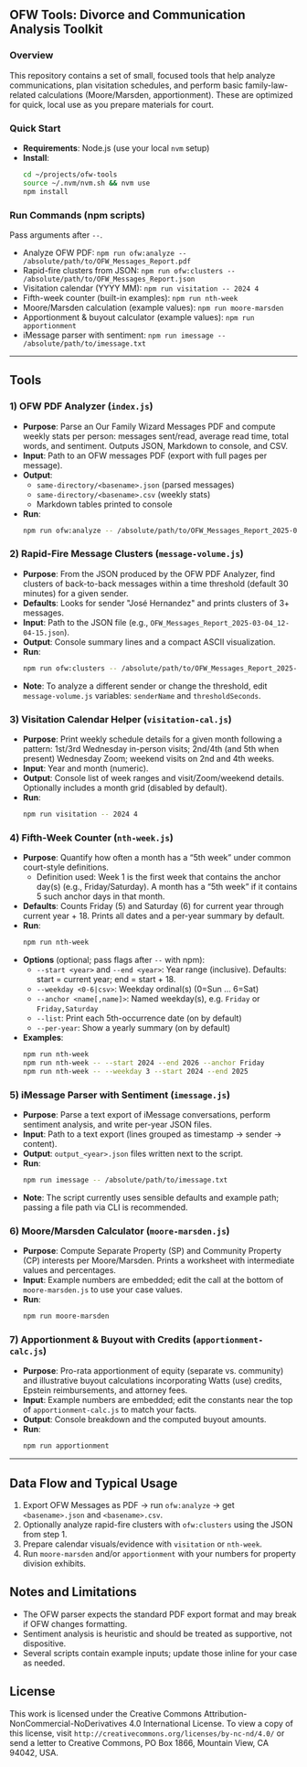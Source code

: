 ## OFW Tools: Divorce and Communication Analysis Toolkit

### Overview

This repository contains a set of small, focused tools that help analyze communications, plan visitation schedules, and perform basic family-law-related calculations (Moore/Marsden, apportionment). These are optimized for quick, local use as you prepare materials for court.

### Quick Start

- **Requirements**: Node.js (use your local `nvm` setup)
- **Install**:
  ```bash
  cd ~/projects/ofw-tools
  source ~/.nvm/nvm.sh && nvm use
  npm install
  ```

### Run Commands (npm scripts)

Pass arguments after `--`.

- Analyze OFW PDF: `npm run ofw:analyze -- /absolute/path/to/OFW_Messages_Report.pdf`
- Rapid-fire clusters from JSON: `npm run ofw:clusters -- /absolute/path/to/OFW_Messages_Report.json`
- Visitation calendar (YYYY MM): `npm run visitation -- 2024 4`
- Fifth-week counter (built-in examples): `npm run nth-week`
- Moore/Marsden calculation (example values): `npm run moore-marsden`
- Apportionment & buyout calculator (example values): `npm run apportionment`
- iMessage parser with sentiment: `npm run imessage -- /absolute/path/to/imessage.txt`

---

## Tools

### 1) OFW PDF Analyzer (`index.js`)

- **Purpose**: Parse an Our Family Wizard Messages PDF and compute weekly stats per person: messages sent/read, average read time, total words, and sentiment. Outputs JSON, Markdown to console, and CSV.
- **Input**: Path to an OFW messages PDF (export with full pages per message).
- **Output**:
  - `same-directory/<basename>.json` (parsed messages)
  - `same-directory/<basename>.csv` (weekly stats)
  - Markdown tables printed to console
- **Run**:
  ```bash
  npm run ofw:analyze -- /absolute/path/to/OFW_Messages_Report_2025-03-04.pdf
  ```

### 2) Rapid-Fire Message Clusters (`message-volume.js`)
- **Purpose**: From the JSON produced by the OFW PDF Analyzer, find clusters of back-to-back messages within a time threshold (default 30 minutes) for a given sender.
- **Defaults**: Looks for sender "José Hernandez" and prints clusters of 3+ messages.
- **Input**: Path to the JSON file (e.g., `OFW_Messages_Report_2025-03-04_12-04-15.json`).
- **Output**: Console summary lines and a compact ASCII visualization.
- **Run**:
  ```bash
  npm run ofw:clusters -- /absolute/path/to/OFW_Messages_Report_2025-03-04_12-04-15.json
  ```
- **Note**: To analyze a different sender or change the threshold, edit `message-volume.js` variables: `senderName` and `thresholdSeconds`.

### 3) Visitation Calendar Helper (`visitation-cal.js`)

- **Purpose**: Print weekly schedule details for a given month following a pattern: 1st/3rd Wednesday in-person visits; 2nd/4th (and 5th when present) Wednesday Zoom; weekend visits on 2nd and 4th weeks.
- **Input**: Year and month (numeric).
- **Output**: Console list of week ranges and visit/Zoom/weekend details. Optionally includes a month grid (disabled by default).
- **Run**:
  ```bash
  npm run visitation -- 2024 4
  ```

### 4) Fifth-Week Counter (`nth-week.js`)

- **Purpose**: Quantify how often a month has a “5th week” under common court-style definitions.
  - Definition used: Week 1 is the first week that contains the anchor day(s) (e.g., Friday/Saturday). A month has a “5th week” if it contains 5 such anchor days in that month.
- **Defaults**: Counts Friday (5) and Saturday (6) for current year through current year + 18. Prints all dates and a per-year summary by default.
- **Run**:
  ```bash
  npm run nth-week
  ```
- **Options** (optional; pass flags after `--` with npm):
  - `--start <year>` and `--end <year>`: Year range (inclusive). Defaults: start = current year; end = start + 18.
  - `--weekday <0-6|csv>`: Weekday ordinal(s) (0=Sun … 6=Sat)
  - `--anchor <name[,name]>`: Named weekday(s), e.g. `Friday` or `Friday,Saturday`
  - `--list`: Print each 5th-occurrence date (on by default)
  - `--per-year`: Show a yearly summary (on by default)
- **Examples**:
  ```bash
  npm run nth-week
  npm run nth-week -- --start 2024 --end 2026 --anchor Friday
  npm run nth-week -- --weekday 3 --start 2024 --end 2025
  ```

### 5) iMessage Parser with Sentiment (`imessage.js`)

- **Purpose**: Parse a text export of iMessage conversations, perform sentiment analysis, and write per-year JSON files.
- **Input**: Path to a text export (lines grouped as timestamp → sender → content).
- **Output**: `output_<year>.json` files written next to the script.
- **Run**:
  ```bash
  npm run imessage -- /absolute/path/to/imessage.txt
  ```
- **Note**: The script currently uses sensible defaults and example path; passing a file path via CLI is recommended.

### 6) Moore/Marsden Calculator (`moore-marsden.js`)

- **Purpose**: Compute Separate Property (SP) and Community Property (CP) interests per Moore/Marsden. Prints a worksheet with intermediate values and percentages.
- **Input**: Example numbers are embedded; edit the call at the bottom of `moore-marsden.js` to use your case values.
- **Run**:
  ```bash
  npm run moore-marsden
  ```

### 7) Apportionment & Buyout with Credits (`apportionment-calc.js`)

- **Purpose**: Pro-rata apportionment of equity (separate vs. community) and illustrative buyout calculations incorporating Watts (use) credits, Epstein reimbursements, and attorney fees.
- **Input**: Example numbers are embedded; edit the constants near the top of `apportionment-calc.js` to match your facts.
- **Output**: Console breakdown and the computed buyout amounts.
- **Run**:
  ```bash
  npm run apportionment
  ```

---

## Data Flow and Typical Usage

1) Export OFW Messages as PDF → run `ofw:analyze` → get `<basename>.json` and `<basename>.csv`.
2) Optionally analyze rapid-fire clusters with `ofw:clusters` using the JSON from step 1.
3) Prepare calendar visuals/evidence with `visitation` or `nth-week`.
4) Run `moore-marsden` and/or `apportionment` with your numbers for property division exhibits.

## Notes and Limitations

- The OFW parser expects the standard PDF export format and may break if OFW changes formatting.
- Sentiment analysis is heuristic and should be treated as supportive, not dispositive.
- Several scripts contain example inputs; update those inline for your case as needed.

## License

This work is licensed under the Creative Commons Attribution-NonCommercial-NoDerivatives 4.0 International License. To view a copy of this license, visit `http://creativecommons.org/licenses/by-nc-nd/4.0/` or send a letter to Creative Commons, PO Box 1866, Mountain View, CA 94042, USA.
